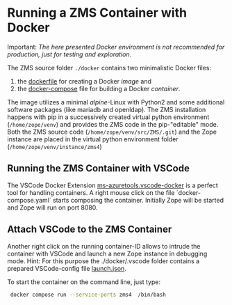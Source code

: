 # Running a ZMS Container with Docker

Important: *The here presented Docker environment is not recommended for production, just for testing and exploration.*

The ZMS source folder `./docker` contains two minimalistic Docker files: 
1. the [dockerfile](https://github.com/zms-publishing/ZMS4/blob/main/docker/dockerfile) for creating a Docker *image* and 
2. the [docker-compose](https://github.com/zms-publishing/ZMS4/blob/main/docker/docker-compose.yml) file for building a Docker *container*.

The image utilizes a minimal *alpine*-Linux with Python2 and some additional software packages (like mariadb and openldap). The ZMS installation happens with pip in a successively created virtual python environment (`/home/zope/venv`) and provides the ZMS code in the pip-"editable" mode. Both the ZMS source code (`/home/zope/venv/src/ZMS/.git`) and the Zope instance are placed in the virtual python environment folder (`/home/zope/venv/instance/zms4`)


## Running the ZMS Container with VSCode

The VSCode Docker Extension [ms-azuretools.vscode-docker](https://marketplace.visualstudio.com/items?itemName=ms-azuretools.vscode-docker) is a perfect tool for handling containers. A right mouse click on the file ´docker-compose.yaml´ starts composing the container. Initially Zope will be started and Zope will run on port 8080.

## Attach VSCode to the ZMS Container
Another right click on the running container-ID allows to intrude the container with VSCode and launch a new Zope instance in debugging mode. Hint: For this purpose the ./docker/.vscode folder contains a prepared VSCode-config file  [launch.json](https://github.com/zms-publishing/ZMS4/blob/main/docker/.vscode/launch.json).

To start the container on the command line, just type: 
```bash
 docker compose run --service-ports zms4  /bin/bash
```

